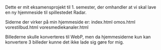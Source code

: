 Dette er mit eksamensprojekt til 1. semester, der omhandler at vi skal lave en ny hjemmeside til spillestedet Radar.

Siderne der virker på min hjemmeside er:
index.html 
omos.html
vorestilbud.html 
voresmediekanaler.html

Billederne skulle konverteres til WebP, men da hjemmesiderne kun kan konvertere 3 billeder kunne det ikke lade sig gøre for mig.
